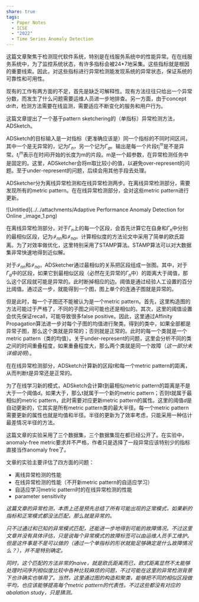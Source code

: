 ```yaml
---
share: true
tags:
  - Paper Notes
  - ICSE
  - "2022"
  - Time Series Anomaly Detection
---
```


这篇文章聚焦于检测现代软件系统，特别是在线服务系统中的性能异常。在在线服务系统中，为了监控系统状态，有许多指标会被24*7地采集。这些指标就是根因的重要线索。因此，对这些指标进行异常检测能发现系统的异常状态，保证系统的可靠性和可用性。

现有的工作有两方面的不足，首先是缺乏可解释性。现有方法往往只给出一个异常分数，而发生了什么问题需要运维人员进一步地排查。另一方面，由于concept drift，检测方法需要在线监测，需要适应不断变化的服务和用户行为。

这篇文章提出了一个基于pattern sketchering的（单指标）异常检测方法，ADSketch。

ADSketch的目标输入是一对指标（更准确应该是）同一个指标的不同时间区间，其中一个是无异常的，记为$\Gamma_n$，另一个记为$\Gamma_a$。输出是每一个片段$t_i^m$是不是异常。$t_i^m$表示在时间i开始的长度为m的片段。m是一个超参数，在异常检测任务中是固定的。这里，ADSketcher会将m取比较小的值，以避免over-represent的问题。至于under-represent的问题，后续会用其他手段去处理。

ADSketcher分为离线异常检测和在线异常检测两步。在离线异常检测部分，需要发现所有的metric pattern。在在线异常检测部分，会对这些metric pattern进行更新。

![Untitled](../../attachments/Adaptive Performance Anomaly Detection for Online _image_1.png)

在离线异常检测部分，对于$\Gamma_n$上的每一个区段，会首先计算它在自身和$\Gamma_n$中分别的最相似区段，记为$\mathcal{I}_{nn}$和$\mathcal{I}_{na}$。计算相似度的方法论文中采用了简单的欧氏距离。为了对效率做优化，这里特别采用了STAMP算法。STAMP算法可以对大数据集非常快速地得到近似解。

对于$\mathcal{I}_{nn}$和$\mathcal{I}_{na}$，ADSketcher通过最相似的关系把区段组成一张图。其中，对于$\Gamma_a$中的区段，如果它到最相似区段（必然在无异常的$\Gamma_n$中）的距离大于阈值，那么这个区段就可能是异常的。此时断掉相应的边。阈值是通过经验人工设置的百分比阈值。通过这一步，就能得到一个图，图上单个的连通子图就是异常的。

但是此时，每一个子图还不能被认为是一个metric pattern。首先，这里构造图的方法可能过于严格了，不同的子图之间可能也还是相似的。其次，这里的阈值设置会优先保证recall，可能导致很多false positive。因此，这里通过Affinity Propagation算法进一步对每个子图的均值进行聚类。得到的类中，如果全部都是异常子图，那么这个类就是异常的；否则就是正常的。此时的每一个类就是一个metric pattern（类的均值）。关于under-represent的问题，这里会分析不同的类之间的时间重叠程度，如果重叠程度大，那么两个类就是同一个故障（*这一部分未详细说明*）。

在在线异常检测部分，ADSketch计算新的区段$t$和每一个metric pattern的距离，从而判断t是异常还是正常的。

为了在线学习新的模式，ADSketch会计算t到最相似metric pattern的距离是不是大于一个阈值$d$。如果大于，那么t就属于一个新的metric pattern；否则t就属于最相似的metric pattern，此时需要对应更新metric pattern的属性。这里的阈值$d$是自动更新的，它其实是所有metric pattern类的最大半径。每一个metric pattern需要更新的属性也就是均值和半径。半径的更新为了效率考虑，只能采用一种估计最差情况半径的方法。

这篇文章的实验采用了三个数据集，三个数据集现在都已经公开了。在实验中，anomaly-free metric要求并不严格，作者只是选择了一段异常应该特别少的指标直接当作anomaly free了。

文章的实验主要评估了四方面的问题：

- 离线异常检测的性能
- 在线异常检测的性能（不开新metric pattern的自适应学习）
- 自适应学习metric pattern时的在线异常检测的性能
- parameter sensitivity

*这篇文章的异常检测，本质上还是预先总结了所有可能出现的正常模式，如果新的指标和正常模式都没法匹配，那么就是异常的。*

*只不过通过和已知的异常模式匹配，还能进一步地得到可能的故障情况。不过这里文章并没有具体评估，只是说每个异常模式的故障标签可以由运维人员手工维护。但是这件事是不是可以做的（通过一个单指标的形状就能足够确定是什么故障情况么？），并不是特别确定。*

*同时，这个匹配的方法非常的naive，就是欧氏距离而已，欧式距离显然不太能够处理时间序列相似度比较中各种比较麻烦的问题，不过可能在这里的异常检测背景下也许确实也够用了。当然，这里通过图的构造和聚类，能够把不同的相似区段做平均，也应该能够提高每个metric pattern的代表性。不过这些都没有对应的abalation study，只是猜测。*
